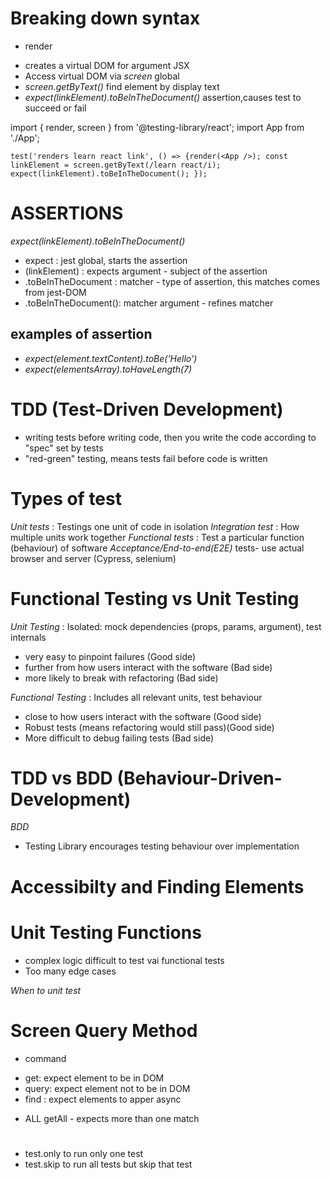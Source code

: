 # Breaking down syntax

- render

* creates a virtual DOM for argument JSX
* Access virtual DOM via _screen_ global
* _screen.getByText()_ find element by display text
* _expect(linkElement).toBeInTheDocument()_ assertion,causes test to succeed or fail

import { render, screen } from '@testing-library/react';
import App from './App';

`test('renders learn react link', () => {render(<App />); const linkElement = screen.getByText(/learn react/i); expect(linkElement).toBeInTheDocument(); });`

# ASSERTIONS

_expect(linkElement).toBeInTheDocument()_

- expect : jest global, starts the assertion
- (linkElement) : expects argument - subject of the assertion
- .toBeInTheDocument : matcher - type of assertion, this matches comes from jest-DOM
- .toBeInTheDocument(): matcher argument - refines matcher

## examples of assertion

- _expect(element.textContent).toBe('Hello')_
- _expect(elementsArray).toHaveLength(7)_

# TDD (Test-Driven Development)

- writing tests before writing code, then you write the code according to "spec" set by tests
- "red-green" testing, means tests fail before code is written

# Types of test

_Unit tests_ : Testings one unit of code in isolation
_Integration test_ : How multiple units work together
_Functional tests_ : Test a particular function (behaviour) of software
_Acceptance/End-to-end(E2E)_ tests- use actual browser and server (Cypress, selenium)

# Functional Testing vs Unit Testing

_Unit Testing_ : Isolated: mock dependencies (props, params, argument), test internals

- very easy to pinpoint failures (Good side)
- further from how users interact with the software (Bad side)
- more likely to break with refactoring (Bad side)

_Functional Testing_ : Includes all relevant units, test behaviour

- close to how users interact with the software (Good side)
- Robust tests (means refactoring would still pass)(Good side)
- More difficult to debug failing tests (Bad side)

# TDD vs BDD (Behaviour-Driven-Development)

_BDD_

- Testing Library encourages testing behaviour over implementation

# Accessibilty and Finding Elements

# Unit Testing Functions

- complex logic difficult to test vai functional tests
- Too many edge cases

_When to unit test_

# Screen Query Method

- command

* get: expect element to be in DOM
* query: expect element not to be in DOM
* find : expect elements to apper async

- ALL
  getAll - expects more than one match

#

- test.only to run only one test
- test.skip to run all tests but skip that test
